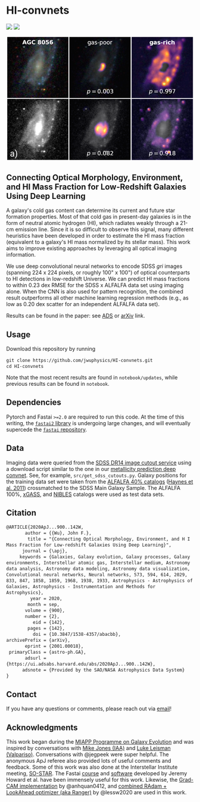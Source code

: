 # HI-convnets

<a href="https://img.shields.io/badge/ADS-2020ApJ...900..142-blue.svg">![](https://img.shields.io/badge/ADS-2020ApJ...900..142-blue.svg)</a>
<a href="https://arxiv.org/abs/2001.00018">![](https://img.shields.io/badge/arXiv-2001.00018-orange.svg)</a>

![](doc/gradcam-example.png)

## Connecting Optical Morphology, Environment, and HI Mass Fraction for Low-Redshift Galaxies Using Deep Learning

A galaxy's cold gas content can determine its current and future star formation properties. Most of that cold gas in present-day galaxies is in the form of neutral atomic hydrogen (HI), which radiates weakly through a 21-cm emission line. Since it is so difficult to observe this signal, many different heuristics have been developed in order to estimate the HI mass fraction (equivalent to a galaxy's HI mass normalized by its stellar mass). This work aims to improve existing approaches by leveraging all optical imaging information.

We use deep convolutional neural networks to encode SDSS *gri* images (spanning 224 x 224 pixels, or roughly 100" x 100") of optical counterparts to HI detections in low-redshift Universe. We can predict HI mass fractions to within 0.23 dex RMSE for the SDSS x ALFALFA data set using imaging alone. When the CNN is also used for pattern recognition, the combined result outperforms all other machine learning regression methods (e.g., as low as 0.20 dex scatter for an independent ALFALFA data set).

Results can be found in the paper: see [ADS](https://ui.adsabs.harvard.edu/abs/2020ApJ...900..142W/abstract) or [arXiv](https://arxiv.org/abs/2001.00018) link.

## Usage

Download this repository by running
```
git clone https://github.com/jwuphysics/HI-convnets.git
cd HI-convnets
```

Note that the most recent results are found in `notebook/updates`, while previous results can be found in `notebook`.


## Dependencies

Pytorch and Fastai `>=2.0` are required to run this code. At the time of this writing, the [`fastai2` library](https://github.com/fastai/fastai2/) is undergoing large changes, and will eventually supercede the [`fastai` repository](https://github.com/fastai/fastai).


## Data

Imaging data were queried from the [SDSS DR14 image cutout service](http://skyserver.sdss.org/dr14/en/help/docs/api.aspx#imgcutout) using a download script similar to the one in our [metallicity prediction deep convnet](https://github.com/jwuphysics/galaxy-cnns). See, for example, `src/get_sdss_cutouts.py`. Galaxy positions for the training data set were taken from the [ALFALFA 40% catalogs](http://egg.astro.cornell.edu/alfalfa/data/) ([Haynes et al. 2011](https://ui.adsabs.harvard.edu/abs/2011AJ....142..170H/abstract)) crossmatched to the SDSS Main Galaxy Sample. The ALFALFA 100%, [xGASS](http://xgass.icrar.org/data.html), and [NIBLES](https://ui.adsabs.harvard.edu/abs/2016A%26A...595A.118V/abstract) catalogs were used as test data sets.

## Citation

```
@ARTICLE{2020ApJ...900..142W,
       author = {{Wu}, John F.},
        title = "{Connecting Optical Morphology, Environment, and H I Mass Fraction for Low-redshift Galaxies Using Deep Learning}",
      journal = {\apj},
     keywords = {Galaxies, Galaxy evolution, Galaxy processes, Galaxy environments, Interstellar atomic gas, Interstellar medium, Astronomy data analysis, Astronomy data modeling, Astronomy data visualization, Convolutional neural networks, Neural networks, 573, 594, 614, 2029, 833, 847, 1858, 1859, 1968, 1938, 1933, Astrophysics - Astrophysics of Galaxies, Astrophysics - Instrumentation and Methods for Astrophysics},
         year = 2020,
        month = sep,
       volume = {900},
       number = {2},
          eid = {142},
        pages = {142},
          doi = {10.3847/1538-4357/abacbb},
archivePrefix = {arXiv},
       eprint = {2001.00018},
 primaryClass = {astro-ph.GA},
       adsurl = {https://ui.adsabs.harvard.edu/abs/2020ApJ...900..142W},
      adsnote = {Provided by the SAO/NASA Astrophysics Data System}
}
```

## Contact

If you have any questions or comments, please reach out via [email](mailto:jwuphysics@gmail.com)!

## Acknowledgments

This work began during the [MIAPP Programme on Galaxy Evolution](http://www.munich-iapp.de/programmes-topical-workshops/2019/galaxy-evolution/daily-schedule/) and was inspired by conversations with [Mike Jones (IAA)](http://amiga.iaa.es/p/321-Michael-G-Jones.htm) and [Luke Leisman (Valpariso)](https://www.valpo.edu/physics-astronomy/about/faculty-and-staff/lukas-leisman/). Conversations with @jegpeek were super helpful. The anonymous ApJ referee also provided lots of useful comments and feedback. Some of this work was also done at the Interstellar Institute meeting, [SO-STAR](https://interstellarinstitute.org/programs/so-star/presentation.html). The Fastai [course](https://course.fast.ai/) and [software](https://github.com/fastai/fastai) developed by Jeremy Howard et al. have been immensely useful for this work. Likewise, the [Grad-CAM implementation](https://github.com/anhquan0412/animation-classification/blob/master/gradcam.py) by @anhquan0412, and [combined RAdam + LookAhead optimizer (aka Ranger)](https://github.com/lessw2020/Ranger-Deep-Learning-Optimizer) by @lessw2020 are used in this work.
